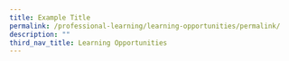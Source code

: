 ```yaml
---
title: Example Title
permalink: /professional-learning/learning-opportunities/permalink/
description: ""
third_nav_title: Learning Opportunities
---
```

